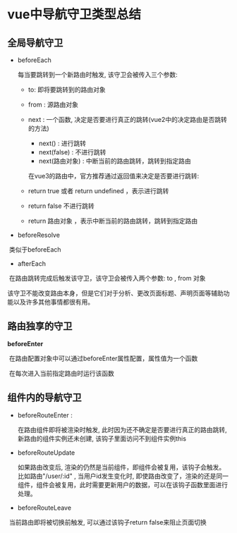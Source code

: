 # vue中导航守卫类型总结

## 全局导航守卫

- beforeEach 

   每当要跳转到一个新路由时触发, 该守卫会被传入三个参数:

  - to: 即将要跳转到的路由对象
  - from : 源路由对象
  - next  : 一个函数, 决定是否要进行真正的跳转(vue2中的决定路由是否跳转的方法)
    - next() : 进行跳转
    - next(false) : 不进行跳转
    - next(路由对象) : 中断当前的路由跳转，跳转到指定路由

  

    在vue3的路由中，官方推荐通过返回值来决定是否要进行跳转: 

  - return true 或者 return undefined ，表示进行跳转
  - return false  不进行跳转
  - return 路由对象 ，表示中断当前的路由跳转，跳转到指定路由

- beforeResolve

​         类似于beforeEach

- afterEach 

​      在路由跳转完成后触发该守卫，该守卫会被传入两个参数:  to , from 对象

​      该守卫不能改变路由本身，但是它们对于分析、更改页面标题、声明页面等辅助功能以及许多其他事情都很有用。



## 路由独享的守卫

**beforeEnter**

​     在路由配置对象中可以通过beforeEnter属性配置，属性值为一个函数

​    在每次进入当前指定路由时运行该函数

## 组件内的导航守卫

- beforeRouteEnter : 

     在路由组件即将被渲染时触发, 此时因为还不确定是否要进行真正的路由跳转,新路由的组件实例还未创建, 该钩子里面访问不到组件实例this

- beforeRouteUpdate

  如果路由改变后, 渲染的仍然是当前组件，即组件会被复用，该钩子会触发。比如路由"/user/:id" , 当用户id发生变化时, 即使路由改变了，渲染的还是同一组件，组件会被复用，此时需要更新用户的数据，可以在该钩子函数里面进行处理。

- beforeRouteLeave

​        当前路由即将被切换前触发, 可以通过该钩子return false来阻止页面切换













